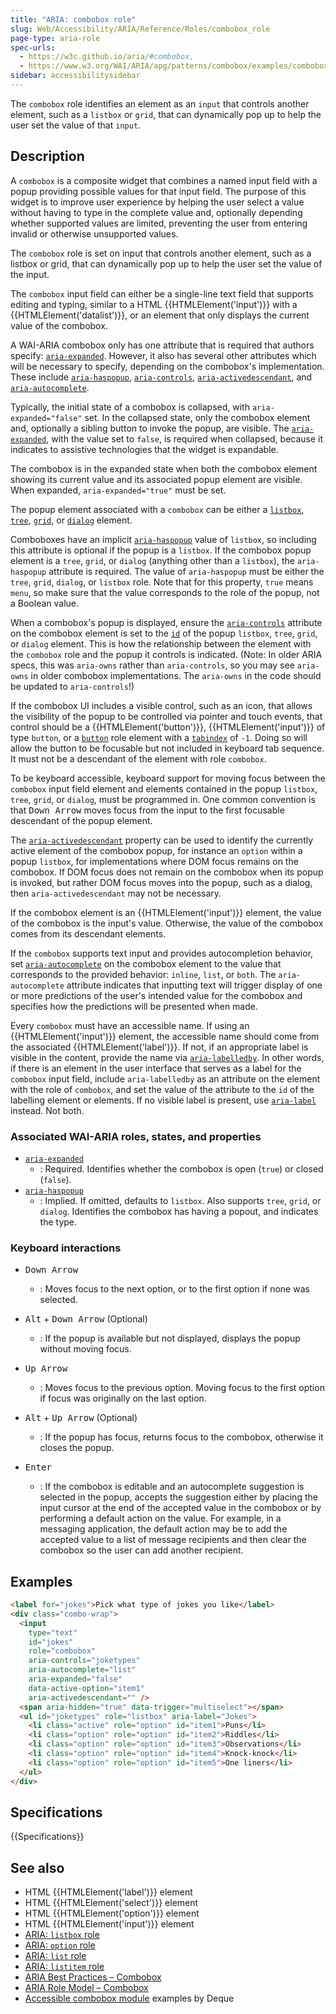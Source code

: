 ```yaml
---
title: "ARIA: combobox role"
slug: Web/Accessibility/ARIA/Reference/Roles/combobox_role
page-type: aria-role
spec-urls:
  - https://w3c.github.io/aria/#combobox,
  - https://www.w3.org/WAI/ARIA/apg/patterns/combobox/examples/combobox-select-only/
sidebar: accessibilitysidebar
---
```


The `combobox` role identifies an element as an `input` that controls another element, such as a `listbox` or `grid`, that can dynamically pop up to help the user set the value of that `input`.

## Description

A `combobox` is a composite widget that combines a named input field with a popup providing possible values for that input field. The purpose of this widget is to improve user experience by helping the user select a value without having to type in the complete value and, optionally depending whether supported values are limited, preventing the user from entering invalid or otherwise unsupported values.

The `combobox` role is set on input that controls another element, such as a listbox or grid, that can dynamically pop up to help the user set the value of the input.

The `combobox` input field can either be a single-line text field that supports editing and typing, similar to a HTML {{HTMLElement('input')}} with a {{HTMLElement('datalist')}}, or an element that only displays the current value of the combobox.

A WAI-ARIA combobox only has one attribute that is required that authors specify: [`aria-expanded`](/en-US/docs/Web/Accessibility/ARIA/Reference/Attributes/aria-expanded). However, it also has several other attributes which will be necessary to specify, depending on the combobox's implementation. These include [`aria-haspopup`](/en-US/docs/Web/Accessibility/ARIA/Reference/Attributes/aria-haspopup), [`aria-controls`](/en-US/docs/Web/Accessibility/ARIA/Reference/Attributes/aria-controls), [`aria-activedescendant`](/en-US/docs/Web/Accessibility/ARIA/Reference/Attributes/aria-activedescendant), and [`aria-autocomplete`](/en-US/docs/Web/Accessibility/ARIA/Reference/Attributes/aria-autocomplete).

Typically, the initial state of a combobox is collapsed, with `aria-expanded="false"` set. In the collapsed state, only the combobox element and, optionally a sibling button to invoke the popup, are visible. The [`aria-expanded`](/en-US/docs/Web/Accessibility/ARIA/Reference/Attributes/aria-expanded), with the value set to `false`, is required when collapsed, because it indicates to assistive technologies that the widget is expandable.

The combobox is in the expanded state when both the combobox element showing its current value and its associated popup element are visible. When expanded, `aria-expanded="true"` must be set.

The popup element associated with a `combobox` can be either a [`listbox`](/en-US/docs/Web/Accessibility/ARIA/Roles/listbox_role), [`tree`](/en-US/docs/Web/Accessibility/ARIA/Roles/tree_role), [`grid`](/en-US/docs/Web/Accessibility/ARIA/Roles/grid_role), or [`dialog`](/en-US/docs/Web/Accessibility/ARIA/Roles/dialog_role) element.

Comboboxes have an implicit [`aria-haspopup`](/en-US/docs/Web/Accessibility/ARIA/Reference/Attributes/aria-haspopup) value of `listbox`, so including this attribute is optional if the popup is a `listbox`. If the combobox popup element is a `tree`, `grid`, or `dialog` (anything other than a `listbox`), the `aria-haspopup` attribute is required. The value of `aria-haspopup` must be either the `tree`, `grid`, `dialog`, or `listbox` role. Note that for this property, `true` means `menu`, so make sure that the value corresponds to the role of the popup, not a Boolean value.

When a combobox's popup is displayed, ensure the [`aria-controls`](/en-US/docs/Web/Accessibility/ARIA/Reference/Attributes/aria-controls) attribute on the combobox element is set to the [`id`](/en-US/docs/Web/HTML/Global_attributes/id) of the popup `listbox`, `tree`, `grid`, or `dialog` element. This is how the relationship between the element with the `combobox` role and the popup it controls is indicated. (Note: In older ARIA specs, this was `aria-owns` rather than `aria-controls`, so you may see `aria-owns` in older combobox implementations. The `aria-owns` in the code should be updated to `aria-controls`!)

If the combobox UI includes a visible control, such as an icon, that allows the visibility of the popup to be controlled via pointer and touch events, that control should be a {{HTMLElement('button')}}, {{HTMLElement('input')}} of type `button`, or a [`button`](/en-US/docs/Web/Accessibility/ARIA/Roles/button_role) role element with a [`tabindex`](/en-US/docs/Web/HTML/Global_attributes/tabindex) of `-1`. Doing so will allow the button to be focusable but not included in keyboard tab sequence. It must not be a descendant of the element with role `combobox`.

To be keyboard accessible, keyboard support for moving focus between the `combobox` input field element and elements contained in the popup `listbox`, `tree`, `grid`, or `dialog`, must be programmed in. One common convention is that <kbd>Down Arrow</kbd> moves focus from the input to the first focusable descendant of the popup element.

The [`aria-activedescendant`](/en-US/docs/Web/Accessibility/ARIA/Reference/Attributes/aria-activedescendant) property can be used to identify the currently active element of the combobox popup, for instance an `option` within a popup `listbox`, for implementations where DOM focus remains on the combobox. If DOM focus does not remain on the combobox when its popup is invoked, but rather DOM focus moves into the popup, such as a dialog, then `aria-activedescendant` may not be necessary.

If the combobox element is an {{HTMLElement('input')}} element, the value of the combobox is the input's value. Otherwise, the value of the combobox comes from its descendant elements.

If the `combobox` supports text input and provides autocompletion behavior, set [`aria-autocomplete`](/en-US/docs/Web/Accessibility/ARIA/Reference/Attributes/aria-autocomplete) on the combobox element to the value that corresponds to the provided behavior: `inline`, `list`, or `both`. The `aria-autocomplete` attribute indicates that inputting text will trigger display of one or more predictions of the user's intended value for the combobox and specifies how the predictions will be presented when made.

Every `combobox` must have an accessible name. If using an {{HTMLElement('input')}} element, the accessible name should come from the associated {{HTMLElement('label')}}. If not, if an appropriate label is visible in the content, provide the name via [`aria-labelledby`](/en-US/docs/Web/Accessibility/ARIA/Reference/Attributes/aria-labelledby). In other words, if there is an element in the user interface that serves as a label for the `combobox` input field, include `aria-labelledby` as an attribute on the element with the role of `combobox`, and set the value of the attribute to the `id` of the labelling element or elements. If no visible label is present, use [`aria-label`](/en-US/docs/Web/Accessibility/ARIA/Reference/Attributes/aria-label) instead. Not both.

### Associated WAI-ARIA roles, states, and properties

- [`aria-expanded`](/en-US/docs/Web/Accessibility/ARIA/Reference/Attributes/aria-expanded)
  - : Required. Identifies whether the combobox is open (`true`) or closed (`false`).
- [`aria-haspopup`](/en-US/docs/Web/Accessibility/ARIA/Reference/Attributes/aria-haspopup)
  - : Implied. If omitted, defaults to `listbox`. Also supports `tree`, `grid`, or `dialog`. Identifies the combobox has having a popout, and indicates the type.

### Keyboard interactions

- <kbd>Down Arrow</kbd>

  - : Moves focus to the next option, or to the first option if none was selected.

- <kbd>Alt</kbd> + <kbd>Down Arrow</kbd> (Optional)

  - : If the popup is available but not displayed, displays the popup without moving focus.

- <kbd>Up Arrow</kbd>

  - : Moves focus to the previous option. Moving focus to the first option if focus was originally on the last option.

- <kbd>Alt</kbd> + <kbd>Up Arrow</kbd> (Optional)

  - : If the popup has focus, returns focus to the combobox, otherwise it closes the popup.

- <kbd>Enter</kbd>
  - : If the combobox is editable and an autocomplete suggestion is selected in the popup, accepts the suggestion either by placing the input cursor at the end of the accepted value in the combobox or by performing a default action on the value. For example, in a messaging application, the default action may be to add the accepted value to a list of message recipients and then clear the combobox so the user can add another recipient.

## Examples

```html
<label for="jokes">Pick what type of jokes you like</label>
<div class="combo-wrap">
  <input
    type="text"
    id="jokes"
    role="combobox"
    aria-controls="joketypes"
    aria-autocomplete="list"
    aria-expanded="false"
    data-active-option="item1"
    aria-activedescendant="" />
  <span aria-hidden="true" data-trigger="multiselect"></span>
  <ul id="joketypes" role="listbox" aria-label="Jokes">
    <li class="active" role="option" id="item1">Puns</li>
    <li class="option" role="option" id="item2">Riddles</li>
    <li class="option" role="option" id="item3">Observations</li>
    <li class="option" role="option" id="item4">Knock-knock</li>
    <li class="option" role="option" id="item5">One liners</li>
  </ul>
</div>
```

## Specifications

{{Specifications}}

## See also

- HTML {{HTMLElement('label')}} element
- HTML {{HTMLElement('select')}} element
- HTML {{HTMLElement('option')}} element
- HTML {{HTMLElement('input')}} element
- [ARIA: `listbox` role](/en-US/docs/Web/Accessibility/ARIA/Roles/listbox_role)
- [ARIA: `option` role](/en-US/docs/Web/Accessibility/ARIA/Roles/option_role)
- [ARIA: `list` role](/en-US/docs/Web/Accessibility/ARIA/Roles/list_role)
- [ARIA: `listitem` role](/en-US/docs/Web/Accessibility/ARIA/Roles/listitem_role)
- [ARIA Best Practices – Combobox](https://www.w3.org/WAI/ARIA/apg/patterns/combobox/)
- [ARIA Role Model – Combobox](https://www.w3.org/TR/wai-aria-1.2/#combobox)
- [Accessible combobox module](https://dequelabs.github.io/combobo/demo/) examples by Deque
